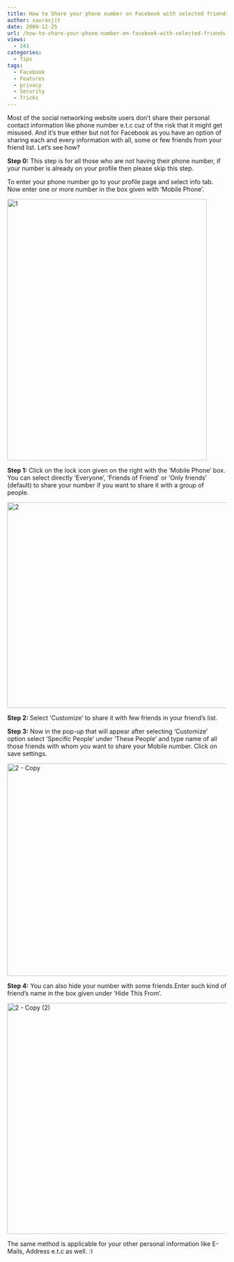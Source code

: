 ```yaml
---
title: How to Share your phone number on Facebook with selected friends only
author: sauravjit
date: 2009-12-25
url: /how-to-share-your-phone-number-on-facebook-with-selected-friends-only/
views:
  - 241
categories:
  - Tips
tags:
  - Facebook
  - Features
  - privacy
  - Security
  - Tricks
---
```

Most of the social networking website users don&#8217;t share their personal contact information like phone number e.t.c cuz of the risk that it might get misused. And it&#8217;s true either but not for Facebook as you have an option of sharing each and every information with all, some or few friends from your friend list. Let&#8217;s see how?

**Step 0:** This step is for all those who are not having their phone number, if your number is already on your profile then please skip this step.

To enter your phone number go to your profile page and select info tab. Now enter one or more number in the box given with &#8216;Mobile Phone&#8217;.

<img class="aligncenter size-large  wp-image-53942" src="http://cdn.devilsworkshop.org/files/2009/12/11-458x600.jpg" alt="1" width="458" height="600" />

**Step 1:** Click on the lock icon given on the right with the &#8216;Mobile Phone&#8217; box. You can select directly &#8216;Everyone&#8217;, &#8216;Friends of Friend&#8217; or &#8216;Only friends&#8217; (default) to share your number if you want to share it with a group of people.

<img class="aligncenter size-full wp-image-831" src="http://cdn.devilsworkshop.org/files/2009/12/21.jpg" alt="2" width="546" height="472" />

**Step 2:** Select &#8216;Customize&#8217; to share it with few friends in your friend&#8217;s list.

**Step 3:** Now in the pop-up that will appear after selecting &#8216;Customize&#8217; option select &#8216;Specific People&#8217; under &#8216;These People&#8217; and type name of all those friends with whom you want to share your Mobile number. Click on save settings.

<img class="aligncenter size-full wp-image-832" src="http://cdn.devilsworkshop.org/files/2009/12/2-Copy.jpg" alt="2 - Copy" width="539" height="488" />

**Step 4:** You can also hide your number with some friends.Enter such kind of friend&#8217;s name in the box given under &#8216;Hide This From&#8217;.

<img class="aligncenter size-full wp-image-833" src="http://cdn.devilsworkshop.org/files/2009/12/2-Copy-2.jpg" alt="2 - Copy (2)" width="551" height="530" />

The same method is applicable for your other personal information like E-Mails, Address e.t.c as well. <img src="http://devilsworkshop.org/wp-includes/images/smilies/simple-smile.png" alt=":)" class="wp-smiley" style="height: 1em; max-height: 1em;" />
